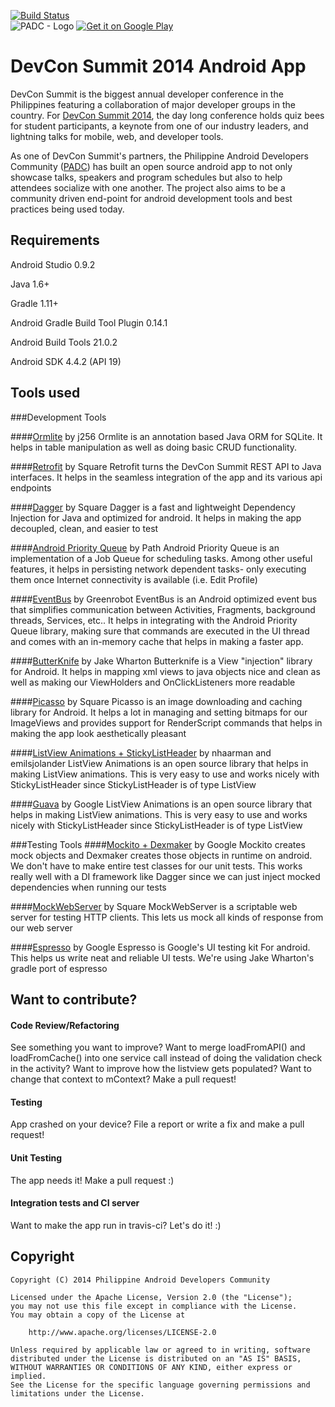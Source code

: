 [![Build Status](https://travis-ci.org/padc/DevConSummit.svg)](https://travis-ci.org/padc/DevConSummit)
<br />
![PADC - Logo](http://summit.devcon.ph/img/padc.png "PADC") [![Get it on Google Play](http://www.android.com/images/brand/get_it_on_play_logo_small.png)](https://play.google.com/store/apps/details?id=ph.devcon.android)

DevCon Summit 2014 Android App
============

DevCon Summit is the biggest annual developer conference in the Philippines featuring a collaboration of major developer groups in the country. For [DevCon Summit 2014](http://summit.devcon.ph/#agenda), the day long conference holds quiz bees for student participants, a keynote from one of our industry leaders, and lightning talks for mobile, web, and developer tools.

As one of DevCon Summit's partners, the Philippine Android Developers Community ([PADC](https://www.facebook.com/groups/padc.you/)) has built an open source android app to not only showcase talks, speakers and program schedules but also to help attendees socialize with one another. The project also aims to be a community driven end-point for android development tools and best practices being used today.

Requirements
--------
Android Studio 0.9.2

Java 1.6+

Gradle 1.11+

Android Gradle Build Tool Plugin 0.14.1

Android Build Tools 21.0.2

Android SDK 4.4.2 (API 19)

Tools used
--------
###Development Tools

####[Ormlite](http://ormlite.com/) by j256
Ormlite is an annotation based Java ORM for SQLite. It helps in table manipulation as well as doing basic CRUD functionality.

####[Retrofit](http://square.github.io/retrofit/) by Square
Retrofit turns the DevCon Summit REST API to Java interfaces. It helps in the seamless integration of the app and its various api endpoints

####[Dagger](http://square.github.io/dagger/) by Square
Dagger is a fast and lightweight Dependency Injection for Java and optimized for android. It helps in making the app decoupled, clean, and easier to test

####[Android Priority Queue](https://github.com/path/android-priority-jobqueue) by Path
Android Priority Queue is an implementation of a Job Queue for scheduling tasks. Among other useful features, it helps in persisting network dependent tasks- only executing them once Internet connectivity is available (i.e. Edit Profile)

####[EventBus](https://github.com/greenrobot/EventBus) by Greenrobot
EventBus is an Android optimized event bus that simplifies communication between Activities, Fragments, background threads, Services, etc.. It helps in integrating with the Android Priority Queue library, making sure that commands are executed in the UI thread and comes with an in-memory cache that helps in making a faster app.

####[ButterKnife](http://jakewharton.github.io/butterknife/) by Jake Wharton
Butterknife is a View "injection" library for Android. It helps in mapping xml views to java objects nice and clean as well as making our ViewHolders and OnClickListeners more readable

####[Picasso](http://square.github.io/picasso/) by Square
Picasso is an image downloading and caching library for Android. It helps a lot in managing and setting bitmaps for our ImageViews and provides support for RenderScript commands that helps in making the app look aesthetically pleasant

####[ListView Animations + StickyListHeader](http://nhaarman.github.io/ListViewAnimations/#getting-started) by nhaarman and emilsjolander
ListView Animations is an open source library that helps in making ListView animations. This is very easy to use and works nicely with StickyListHeader since StickyListHeader is of type ListView

####[Guava](https://code.google.com/p/guava-libraries/) by Google
ListView Animations is an open source library that helps in making ListView animations. This is very easy to use and works nicely with StickyListHeader since StickyListHeader is of type ListView

###Testing Tools
####[Mockito + Dexmaker](http://docs.mockito.googlecode.com/hg/org/mockito/Mockito.html) by Google
Mockito creates mock objects and Dexmaker creates those objects in runtime on android. We don't have to make entire test classes for our unit tests. This works really well with a DI framework like Dagger since we can just inject mocked dependencies when running our tests

####[MockWebServer](https://github.com/square/okhttp/tree/master/mockwebserver) by Square
MockWebServer is a scriptable web server for testing HTTP clients. This lets us mock all kinds of response from our web server

####[Espresso](https://github.com/JakeWharton/double-espresso) by Google
Espresso is Google's UI testing kit For android. This helps us write neat and reliable UI tests. We're using Jake Wharton's gradle port of espresso

Want to contribute?
--------

#### Code Review/Refactoring
See something you want to improve? Want to merge loadFromAPI() and loadFromCache() into one service call instead of doing the validation check in the activity? Want to improve how the listview gets populated? Want to change that context to mContext? Make a pull request! 

#### Testing
App crashed on your device? File a report or write a fix and make a pull request!

#### Unit Testing
The app needs it! Make a pull request :)

#### Integration tests and CI server
Want to make the app run in travis-ci? Let's do it! :)

<h2>Copyright</h2>

    Copyright (C) 2014 Philippine Android Developers Community

    Licensed under the Apache License, Version 2.0 (the "License");
    you may not use this file except in compliance with the License.
    You may obtain a copy of the License at

        http://www.apache.org/licenses/LICENSE-2.0

    Unless required by applicable law or agreed to in writing, software
    distributed under the License is distributed on an "AS IS" BASIS,
    WITHOUT WARRANTIES OR CONDITIONS OF ANY KIND, either express or implied.
    See the License for the specific language governing permissions and
    limitations under the License.
